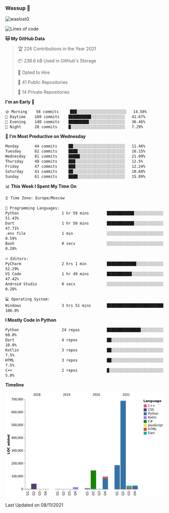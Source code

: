 ### Wassup 👋

<p align="left"> <img src="https://komarev.com/ghpvc/?username=waslost0" alt="waslost0" /></p>

<!--START_SECTION:waka-->
![Lines of code](https://img.shields.io/badge/From%20Hello%20World%20I%27ve%20Written-1.2%20million%20lines%20of%20code-blue)

**🐱 My GitHub Data** 

> 🏆 226 Contributions in the Year 2021
 > 
> 📦 236.6 kB Used in GitHub's Storage 
 > 
> 💼 Opted to Hire
 > 
> 📜 41 Public Repositories 
 > 
> 🔑 14 Private Repositories  
 > 
**I'm an Early 🐤** 

```text
🌞 Morning    56 commits     ███░░░░░░░░░░░░░░░░░░░░░░   14.58% 
🌆 Daytime    160 commits    ██████████░░░░░░░░░░░░░░░   41.67% 
🌃 Evening    140 commits    █████████░░░░░░░░░░░░░░░░   36.46% 
🌙 Night      28 commits     █░░░░░░░░░░░░░░░░░░░░░░░░   7.29%

```
📅 **I'm Most Productive on Wednesday** 

```text
Monday       44 commits     ██░░░░░░░░░░░░░░░░░░░░░░░   11.46% 
Tuesday      62 commits     ████░░░░░░░░░░░░░░░░░░░░░   16.15% 
Wednesday    81 commits     █████░░░░░░░░░░░░░░░░░░░░   21.09% 
Thursday     48 commits     ███░░░░░░░░░░░░░░░░░░░░░░   12.5% 
Friday       47 commits     ███░░░░░░░░░░░░░░░░░░░░░░   12.24% 
Saturday     41 commits     ██░░░░░░░░░░░░░░░░░░░░░░░   10.68% 
Sunday       61 commits     ████░░░░░░░░░░░░░░░░░░░░░   15.89%

```


📊 **This Week I Spent My Time On** 

```text
⌚︎ Time Zone: Europe/Moscow

💬 Programming Languages: 
Python                   1 hr 59 mins        ████████████░░░░░░░░░░░░░   51.43% 
Dart                     1 hr 50 mins        ████████████░░░░░░░░░░░░░   47.71% 
.env file                1 min               ░░░░░░░░░░░░░░░░░░░░░░░░░   0.59% 
Bash                     0 secs              ░░░░░░░░░░░░░░░░░░░░░░░░░   0.28%

🔥 Editors: 
PyCharm                  2 hrs 1 min         █████████████░░░░░░░░░░░░   52.29% 
VS Code                  1 hr 49 mins        ███████████░░░░░░░░░░░░░░   47.42% 
Android Studio           0 secs              ░░░░░░░░░░░░░░░░░░░░░░░░░   0.28%

💻 Operating System: 
Windows                  3 hrs 51 mins       █████████████████████████   100.0%

```

**I Mostly Code in Python** 

```text
Python                   24 repos            ███████████████░░░░░░░░░░   60.0% 
Dart                     4 repos             ██░░░░░░░░░░░░░░░░░░░░░░░   10.0% 
Kotlin                   3 repos             ██░░░░░░░░░░░░░░░░░░░░░░░   7.5% 
HTML                     3 repos             ██░░░░░░░░░░░░░░░░░░░░░░░   7.5% 
C++                      2 repos             █░░░░░░░░░░░░░░░░░░░░░░░░   5.0%

```


**Timeline**

![Chart not found](https://raw.githubusercontent.com/waslost0/waslost0/master/charts/bar_graph.png) 


 Last Updated on 08/11/2021
<!--END_SECTION:waka-->

